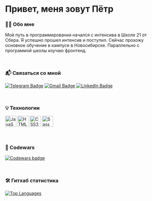 # Привет, меня зовут Пётр

### 👨‍💻 Обо мне

Мой путь в программировании начался с интенсива в Школе 21 от Сбера. Я успешно прошел интенсив и поступил. Сейчас прохожу основное обучение в кампусе в Новосибирске. Параллельно с программой школы изучаю фронтенд.

&nbsp;

### 📬 Связаться со мной

[![Telegram Badge](https://img.shields.io/badge/-petrkulikov-blue?style=flat&logo=Telegram&logoColor=white)](https://t.me/emdnauoy) [![Gmail Badge](https://img.shields.io/badge/-Gmail-red?style=flat&logo=Gmail&logoColor=white)](mailto:p.kulikov.dev@gmail.com) [![LinkedIn Badge](https://img.shields.io/badge/-LinkedIn-blue?style=flat&logo=LinkedIn&logoColor=white)](https://www.linkedin.com/in/petr-kulikov-496361255/)

&nbsp;

### 💡 Технологии

<p align="left">
<a href="https://developer.mozilla.org/en-US/docs/Web/JavaScript" target="_blank" rel="noreferrer"><img src="https://raw.githubusercontent.com/danielcranney/readme-generator/main/public/icons/skills/javascript-colored.svg" width="36" height="36" alt="JavaScript" /></a>
<a href="https://developer.mozilla.org/en-US/docs/Glossary/HTML5" target="_blank" rel="noreferrer"><img src="https://raw.githubusercontent.com/danielcranney/readme-generator/main/public/icons/skills/html5-colored.svg" width="36" height="36" alt="HTML5" /></a>
<a href="https://www.w3.org/TR/CSS/#css" target="_blank" rel="noreferrer"><img src="https://raw.githubusercontent.com/danielcranney/readme-generator/main/public/icons/skills/css3-colored.svg" width="36" height="36" alt="CSS3" /></a>
<a href="https://sass-lang.com/" target="_blank" rel="noreferrer"><img src="https://raw.githubusercontent.com/danielcranney/readme-generator/main/public/icons/skills/sass-colored.svg" width="36" height="36" alt="Sass" /></a>
</p>

&nbsp;

### 🥋 Codewars

[![Codewars badge](https://www.codewars.com/users/emdnauoy/badges/large)](https://www.codewars.com/users/emdnauoy)

&nbsp;

### 🛠 Гитхаб статистика

<a href="https://github.com/petr-kulikov" align="left"><img src="https://github-readme-stats.vercel.app/api/top-langs/?username=petr-kulikov&langs_count=10&title_color=0f172a&text_color=000000&icon_color=0891b2&bg_color=ffffff&hide_border=true&locale=en&custom_title=Top%20%Languages" alt="Top Languages" /></a>
